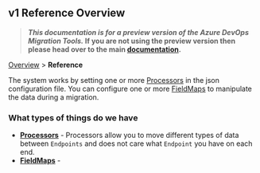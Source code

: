 ## v1 Reference Overview

>**_This documentation is for a preview version of the Azure DevOps Migration Tools._ If you are not using the preview version then please head over to the main [documentation](https://nkdagility.github.io/azure-devops-migration-tools).**


[Overview](.././index.md) > **Reference**

The system works by setting one or more [Processors](../Reference/v1/Processors/index.md) in the json 
configuration file. You can configure one or more [FieldMaps](../Reference/v1/FieldMaps/index.md) to 
manipulate the data during a migration.

### What types of things do we have

- **[Processors](../Reference/v1/Processors/index.md)** - Processors allow you to move different types of data between `Endpoints` and does not care what `Endpoint` you have on each end.
- **[FieldMaps](../Reference/v1/FieldMaps/index.md)** - 

